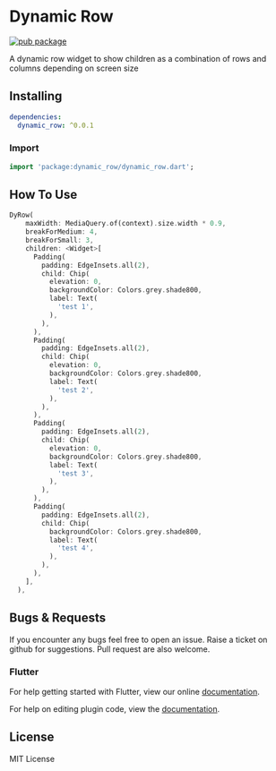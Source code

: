 # Dynamic Row

[![pub package](https://img.shields.io/badge/pub-0.0.1-orange.svg)](https://pub.dev/packages/dynamic_row)

A dynamic row widget to show children as a combination of rows and columns depending on screen size
## Installing

```yaml
dependencies:
  dynamic_row: ^0.0.1
```

### Import

```dart
import 'package:dynamic_row/dynamic_row.dart';
```

## How To Use

```dart
DyRow(
    maxWidth: MediaQuery.of(context).size.width * 0.9,
    breakForMedium: 4,
    breakForSmall: 3,
    children: <Widget>[
      Padding(
        padding: EdgeInsets.all(2),
        child: Chip(
          elevation: 0,
          backgroundColor: Colors.grey.shade800,
          label: Text(
            'test 1',
          ),
        ),
      ),
      Padding(
        padding: EdgeInsets.all(2),
        child: Chip(
          elevation: 0,
          backgroundColor: Colors.grey.shade800,
          label: Text(
            'test 2',
          ),
        ),
      ),
      Padding(
        padding: EdgeInsets.all(2),
        child: Chip(
          elevation: 0,
          backgroundColor: Colors.grey.shade800,
          label: Text(
            'test 3',
          ),
        ),
      ),
      Padding(
        padding: EdgeInsets.all(2),
        child: Chip(
          backgroundColor: Colors.grey.shade800,
          label: Text(
            'test 4',
          ),
        ),
      ),
    ],
  ),
```


## Bugs & Requests

If you encounter any bugs feel free to open an issue. Raise a ticket on github for suggestions. Pull request are also welcome.

### Flutter

For help getting started with Flutter, view our online
[documentation](https://flutter.io/).

For help on editing plugin code, view the [documentation](https://flutter.io/platform-plugins/#edit-code).

## License

MIT License

